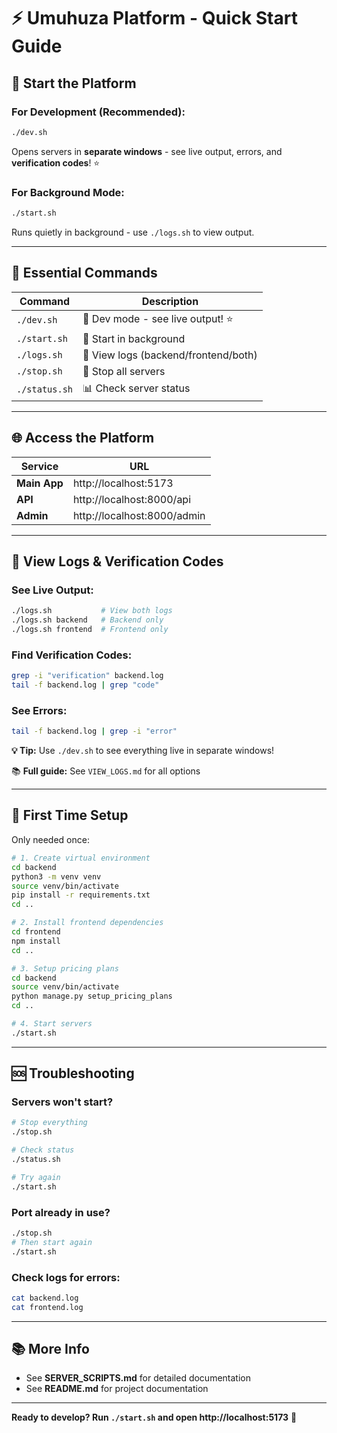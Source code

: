 # ⚡ Umuhuza Platform - Quick Start Guide

## 🚀 Start the Platform

### **For Development (Recommended):**
```bash
./dev.sh
```
Opens servers in **separate windows** - see live output, errors, and **verification codes**! ⭐

### **For Background Mode:**
```bash
./start.sh
```
Runs quietly in background - use `./logs.sh` to view output.

---

## 🎯 Essential Commands

| Command | Description |
|---------|-------------|
| `./dev.sh` | 🔧 Dev mode - see live output! ⭐ |
| `./start.sh` | 🚀 Start in background |
| `./logs.sh` | 📝 View logs (backend/frontend/both) |
| `./stop.sh` | 🛑 Stop all servers |
| `./status.sh` | 📊 Check server status |

---

## 🌐 Access the Platform

| Service | URL |
|---------|-----|
| **Main App** | http://localhost:5173 |
| **API** | http://localhost:8000/api |
| **Admin** | http://localhost:8000/admin |

---

## 📝 View Logs & Verification Codes

### **See Live Output:**
```bash
./logs.sh           # View both logs
./logs.sh backend   # Backend only
./logs.sh frontend  # Frontend only
```

### **Find Verification Codes:**
```bash
grep -i "verification" backend.log
tail -f backend.log | grep "code"
```

### **See Errors:**
```bash
tail -f backend.log | grep -i "error"
```

**💡 Tip:** Use `./dev.sh` to see everything live in separate windows!

📚 **Full guide:** See `VIEW_LOGS.md` for all options

---

## 🔧 First Time Setup

Only needed once:

```bash
# 1. Create virtual environment
cd backend
python3 -m venv venv
source venv/bin/activate
pip install -r requirements.txt
cd ..

# 2. Install frontend dependencies
cd frontend
npm install
cd ..

# 3. Setup pricing plans
cd backend
source venv/bin/activate
python manage.py setup_pricing_plans
cd ..

# 4. Start servers
./start.sh
```

---

## 🆘 Troubleshooting

### Servers won't start?

```bash
# Stop everything
./stop.sh

# Check status
./status.sh

# Try again
./start.sh
```

### Port already in use?

```bash
./stop.sh
# Then start again
./start.sh
```

### Check logs for errors:

```bash
cat backend.log
cat frontend.log
```

---

## 📚 More Info

- See **SERVER_SCRIPTS.md** for detailed documentation
- See **README.md** for project documentation

---

**Ready to develop? Run `./start.sh` and open http://localhost:5173** 🎉
